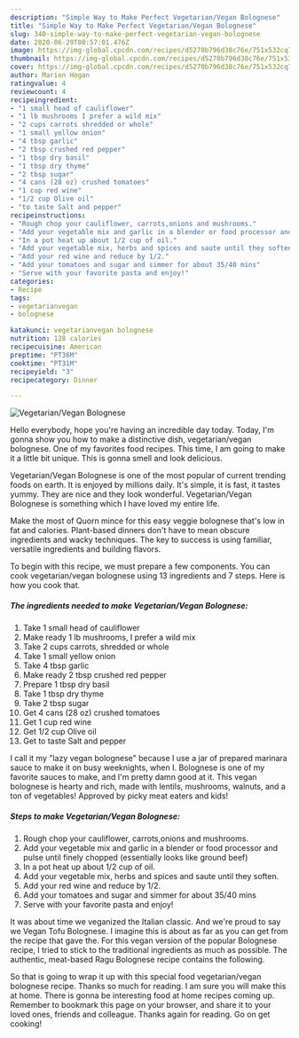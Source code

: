 ```yaml
---
description: "Simple Way to Make Perfect Vegetarian/Vegan Bolognese"
title: "Simple Way to Make Perfect Vegetarian/Vegan Bolognese"
slug: 340-simple-way-to-make-perfect-vegetarian-vegan-bolognese
date: 2020-06-29T00:57:01.476Z
image: https://img-global.cpcdn.com/recipes/d5270b796d38c76e/751x532cq70/vegetarianvegan-bolognese-recipe-main-photo.jpg
thumbnail: https://img-global.cpcdn.com/recipes/d5270b796d38c76e/751x532cq70/vegetarianvegan-bolognese-recipe-main-photo.jpg
cover: https://img-global.cpcdn.com/recipes/d5270b796d38c76e/751x532cq70/vegetarianvegan-bolognese-recipe-main-photo.jpg
author: Marion Hogan
ratingvalue: 4
reviewcount: 4
recipeingredient:
- "1 small head of cauliflower"
- "1 lb mushrooms I prefer a wild mix"
- "2 cups carrots shredded or whole"
- "1 small yellow onion"
- "4 tbsp garlic"
- "2 tbsp crushed red pepper"
- "1 tbsp dry basil"
- "1 tbsp dry thyme"
- "2 tbsp sugar"
- "4 cans (28 oz) crushed tomatoes"
- "1 cup red wine"
- "1/2 cup Olive oil"
- "to taste Salt and pepper"
recipeinstructions:
- "Rough chop your cauliflower, carrots,onions and mushrooms."
- "Add your vegetable mix and garlic in a blender or food processor and pulse until finely chopped (essentially looks like ground beef)"
- "In a pot heat up about 1/2 cup of oil."
- "Add your vegetable mix, herbs and spices and saute until they soften."
- "Add your red wine and reduce by 1/2."
- "Add your tomatoes and sugar and simmer for about 35/40 mins"
- "Serve with your favorite pasta and enjoy!"
categories:
- Recipe
tags:
- vegetarianvegan
- bolognese

katakunci: vegetarianvegan bolognese 
nutrition: 128 calories
recipecuisine: American
preptime: "PT36M"
cooktime: "PT31M"
recipeyield: "3"
recipecategory: Dinner

---
```



![Vegetarian/Vegan Bolognese](https://img-global.cpcdn.com/recipes/d5270b796d38c76e/751x532cq70/vegetarianvegan-bolognese-recipe-main-photo.jpg)

Hello everybody, hope you're having an incredible day today. Today, I'm gonna show you how to make a distinctive dish, vegetarian/vegan bolognese. One of my favorites food recipes. This time, I am going to make it a little bit unique. This is gonna smell and look delicious.

Vegetarian/Vegan Bolognese is one of the most popular of current trending foods on earth. It is enjoyed by millions daily. It's simple, it is fast, it tastes yummy. They are nice and they look wonderful. Vegetarian/Vegan Bolognese is something which I have loved my entire life.

Make the most of Quorn mince for this easy veggie bolognese that&#39;s low in fat and calories. Plant-based dinners don&#39;t have to mean obscure ingredients and wacky techniques. The key to success is using familiar, versatile ingredients and building flavors.


To begin with this recipe, we must prepare a few components. You can cook vegetarian/vegan bolognese using 13 ingredients and 7 steps. Here is how you cook that.

<!--inarticleads1-->

##### The ingredients needed to make Vegetarian/Vegan Bolognese:

1. Take 1 small head of cauliflower
1. Make ready 1 lb mushrooms, I prefer a wild mix
1. Take 2 cups carrots, shredded or whole
1. Take 1 small yellow onion
1. Take 4 tbsp garlic
1. Make ready 2 tbsp crushed red pepper
1. Prepare 1 tbsp dry basil
1. Take 1 tbsp dry thyme
1. Take 2 tbsp sugar
1. Get 4 cans (28 oz) crushed tomatoes
1. Get 1 cup red wine
1. Get 1/2 cup Olive oil
1. Get to taste Salt and pepper


I call it my &#34;lazy vegan bolognese&#34; because I use a jar of prepared marinara sauce to make it on busy weeknights, when I. Bolognese is one of my favorite sauces to make, and I&#39;m pretty damn good at it. This vegan bolognese is hearty and rich, made with lentils, mushrooms, walnuts, and a ton of vegetables! Approved by picky meat eaters and kids! 

<!--inarticleads2-->

##### Steps to make Vegetarian/Vegan Bolognese:

1. Rough chop your cauliflower, carrots,onions and mushrooms.
1. Add your vegetable mix and garlic in a blender or food processor and pulse until finely chopped (essentially looks like ground beef)
1. In a pot heat up about 1/2 cup of oil.
1. Add your vegetable mix, herbs and spices and saute until they soften.
1. Add your red wine and reduce by 1/2.
1. Add your tomatoes and sugar and simmer for about 35/40 mins
1. Serve with your favorite pasta and enjoy!


It was about time we veganized the Italian classic. And we&#39;re proud to say we Vegan Tofu Bolognese. I imagine this is about as far as you can get from the recipe that gave the. For this vegan version of the popular Bolognese recipe, I tried to stick to the traditional ingredients as much as possible. The authentic, meat-based Ragu Bolognese recipe contains the following. 

So that is going to wrap it up with this special food vegetarian/vegan bolognese recipe. Thanks so much for reading. I am sure you will make this at home. There is gonna be interesting food at home recipes coming up. Remember to bookmark this page on your browser, and share it to your loved ones, friends and colleague. Thanks again for reading. Go on get cooking!

